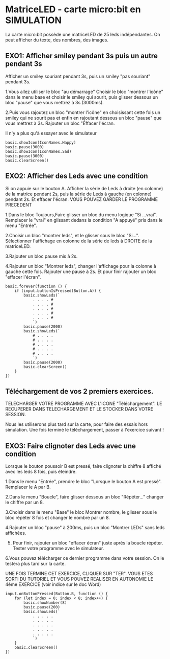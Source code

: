 # MatriceLED - carte micro:bit en SIMULATION
La carte micro:bit possède une matriceLED
de 25 leds indépendantes.
On peut afficher du texte, des nombres, des images.

## EXO1: Afficher smiley pendant 3s puis un autre pendant 3s

Afficher un smiley souriant pendant 3s, puis
un smiley "pas souriant" pendant 3s.

1.Vous allez utiliser le bloc "au démarrage"
Choisir le bloc "montrer l'icône" dans le menu base et choisir
le smiley qui sourit, puis glisser dessous un bloc
"pause" que vous mettrez à 3s (3000ms).


2.Puis vous rajoutez un bloc "montrer l'icône" en 
choisissant cette fois un smiley qui ne sourit pas
et enfin en rajoutant dessous un bloc "pause"
que vous mettrez à 3s. Rajouter un bloc "Effacer l'écran.

Il n'y a plus qu'à essayer avec le simulateur 



```blocks
basic.showIcon(IconNames.Happy)
basic.pause(3000)
basic.showIcon(IconNames.Sad)
basic.pause(3000)
basic.clearScreen()
```


## EXO2: Afficher des Leds avec une condition

Si on appuie sur le bouton A.
Afficher la série de Leds à droite (en colonne) de la matrice
pendant 2s, puis la série de Leds à gauche (en colonne) pendant
2s. Et effacer l'écran.
VOUS POUVEZ GARDER LE PROGRAMME PRECEDENT 

1.Dans le bloc Toujours,Faire glisser un bloc du menu
logique "Si ...vrai".
Remplacer le "vrai" en glissant dedans la condition "A appuyé"
pris dans le menu "Entrée".

2.Choisir un bloc "montrer leds", et le glisser sous
le bloc "Si...". Sélectionner l'affichage
en colonne de la série de leds à DROITE de la matriceLED.

3.Rajouter un bloc pause mis à 2s.

4.Rajouter un bloc "Montrer leds", changer l'affichage
pour la colonne à gauche cette fois. Rajouter une pause à 2s.
Et pour finir rajouter un bloc "effacer l'écran".

```blocks
basic.forever(function () {
    if (input.buttonIsPressed(Button.A)) {
        basic.showLeds(`
            . . . . #
            . . . . #
            . . . . #
            . . . . #
            . . . . #
            `)
        basic.pause(2000)
        basic.showLeds(`
            # . . . .
            # . . . .
            # . . . .
            # . . . .
            # . . . .
            `)
        basic.pause(2000)
        basic.clearScreen()
    }
})
```


## Téléchargement de vos 2 premiers exercices.
TELECHARGER VOTRE PROGRAMME AVEC L'ICONE "Téléchargement".
LE RECUPERER DANS TELECHARGEMENT ET LE STOCKER DANS VOTRE SESSION.

Nous les utiliserons plus tard sur la carte, pour faire des essais 
hors simulation.
Une fois terminé le téléchargement, passer à l'exercice suivant !



## EXO3: Faire clignoter des Leds avec une condition

Lorsque le bouton poussoir B est pressé, faire clignoter
la chiffre 8 affiché avec les leds 8 fois, puis éteindre.




1.Dans le menu "Entrée", prendre le bloc
"Lorsque le bouton A est pressé". Remplacer le A par B.

2.Dans le menu "Boucle", faire glisser dessous un bloc
"Répéter..." changer le chiffre par un 8.

3.Choisir dans le menu "Base" le bloc Montrer nombre, le glisser
sous le bloc répéter 8 fois et changer le nombre par un 8.

4.Rajouter un bloc "pause" à 200ms, puis un bloc
"Montrer LEDs" sans leds affichées.

5. Pour finir, rajouter un bloc "effacer écran"
juste après la boucle répéter. Tester votre programme avec le simulateur.

6.Vous pouvez télécharger ce dernier programme dans 
votre session. On le testera plus tard sur la carte.

UNE FOIS TERMINE CET EXERCICE, CLIQUER SUR "TER".
VOUS ETES SORTI DU TUTORIEL ET VOUS POUVEZ REALISER
EN AUTONOMIE LE 4ème EXERCICE (voir indice sur le doc Word)


```blocks
input.onButtonPressed(Button.B, function () {
    for (let index = 0; index < 8; index++) {
        basic.showNumber(8)
        basic.pause(200)
        basic.showLeds(`
            . . . . .
            . . . . .
            . . . . .
            . . . . .
            . . . . .
            `)
    }
    basic.clearScreen()
})
```
